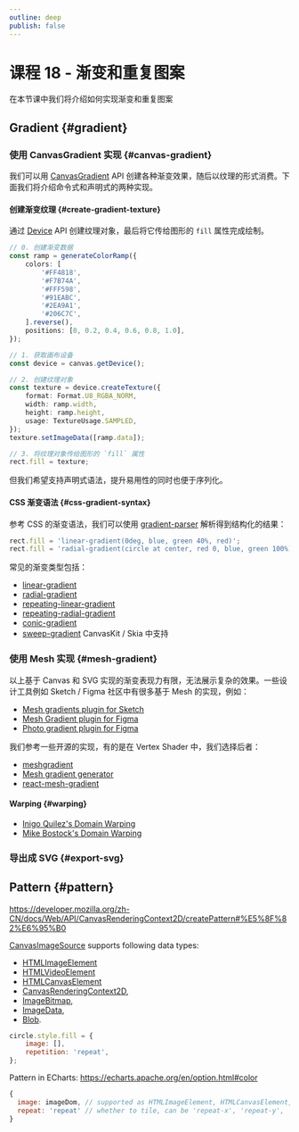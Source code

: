 ```yaml
---
outline: deep
publish: false
---
```


<script setup>
import Gradient from '../../components/Gradient.vue';
</script>

# 课程 18 - 渐变和重复图案

在本节课中我们将介绍如何实现渐变和重复图案

## Gradient {#gradient}

### 使用 CanvasGradient 实现 {#canvas-gradient}

我们可以用 [CanvasGradient] API 创建各种渐变效果，随后以纹理的形式消费。下面我们将介绍命令式和声明式的两种实现。

#### 创建渐变纹理 {#create-gradient-texture}

通过 [Device] API 创建纹理对象，最后将它传给图形的 `fill` 属性完成绘制。

```ts
// 0. 创建渐变数据
const ramp = generateColorRamp({
    colors: [
        '#FF4818',
        '#F7B74A',
        '#FFF598',
        '#91EABC',
        '#2EA9A1',
        '#206C7C',
    ].reverse(),
    positions: [0, 0.2, 0.4, 0.6, 0.8, 1.0],
});

// 1. 获取画布设备
const device = canvas.getDevice();

// 2. 创建纹理对象
const texture = device.createTexture({
    format: Format.U8_RGBA_NORM,
    width: ramp.width,
    height: ramp.height,
    usage: TextureUsage.SAMPLED,
});
texture.setImageData([ramp.data]);

// 3. 将纹理对象传给图形的 `fill` 属性
rect.fill = texture;
```

<Gradient />

但我们希望支持声明式语法，提升易用性的同时也便于序列化。

#### CSS 渐变语法 {#css-gradient-syntax}

参考 CSS 的渐变语法，我们可以使用 [gradient-parser] 解析得到结构化的结果：

```ts
rect.fill = 'linear-gradient(0deg, blue, green 40%, red)';
rect.fill = 'radial-gradient(circle at center, red 0, blue, green 100%)';
```

常见的渐变类型包括：

-   [linear-gradient]
-   [radial-gradient]
-   [repeating-linear-gradient]
-   [repeating-radial-gradient]
-   [conic-gradient]
-   [sweep-gradient] CanvasKit / Skia 中支持

### 使用 Mesh 实现 {#mesh-gradient}

以上基于 Canvas 和 SVG 实现的渐变表现力有限，无法展示复杂的效果。一些设计工具例如 Sketch / Figma 社区中有很多基于 Mesh 的实现，例如：

-   [Mesh gradients plugin for Sketch]
-   [Mesh Gradient plugin for Figma]
-   [Photo gradient plugin for Figma]

我们参考一些开源的实现，有的是在 Vertex Shader 中，我们选择后者：

-   [meshgradient]
-   [Mesh gradient generator]
-   [react-mesh-gradient]

#### Warping {#warping}

-   [Inigo Quilez's Domain Warping]
-   [Mike Bostock's Domain Warping]

### 导出成 SVG {#export-svg}

## Pattern {#pattern}

<https://developer.mozilla.org/zh-CN/docs/Web/API/CanvasRenderingContext2D/createPattern#%E5%8F%82%E6%95%B0>

[CanvasImageSource](https://developer.mozilla.org/zh-CN/docs/Web/API/CanvasImageSource) supports following data types:

-   [HTMLImageElement](https://developer.mozilla.org/zh-CN/docs/Web/API/HTMLImageElement)
-   [HTMLVideoElement](https://developer.mozilla.org/zh-CN/docs/Web/API/HTMLVideoElement)
-   [HTMLCanvasElement](https://developer.mozilla.org/zh-CN/docs/Web/API/HTMLCanvasElement)
-   [CanvasRenderingContext2D](https://developer.mozilla.org/zh-CN/docs/Web/API/CanvasRenderingContext2D),
-   [ImageBitmap](https://developer.mozilla.org/zh-CN/docs/Web/API/ImageBitmap),
-   [ImageData](https://developer.mozilla.org/zh-CN/docs/Web/API/ImageData),
-   [Blob](https://developer.mozilla.org/zh-CN/docs/Web/API/Blob).

```js
circle.style.fill = {
    image: [],
    repetition: 'repeat',
};
```

Pattern in ECharts: <https://echarts.apache.org/en/option.html#color>

```js
{
  image: imageDom, // supported as HTMLImageElement, HTMLCanvasElement, but not path string of SVG
  repeat: 'repeat' // whether to tile, can be 'repeat-x', 'repeat-y', 'no-repeat'
}
```

[CanvasGradient]: https://developer.mozilla.org/en-US/docs/Web/API/CanvasGradient
[Device]: /zh/reference/canvas#getdevice
[linear-gradient]: https://developer.mozilla.org/zh-CN/docs/Web/CSS/gradient/linear-gradient
[radial-gradient]: https://developer.mozilla.org/zh-CN/docs/Web/CSS/gradient/radial-gradient
[repeating-linear-gradient]: https://developer.mozilla.org/zh-CN/docs/Web/CSS/gradient/repeating-linear-gradient
[repeating-radial-gradient]: https://developer.mozilla.org/en-US/docs/Web/CSS/gradient/repeating-radial-gradient
[conic-gradient]: https://developer.mozilla.org/zh-CN/docs/Web/CSS/gradient/conic-gradient
[sweep-gradient]: https://stackoverflow.com/questions/44912075/sweep-gradient-what-it-is-and-its-examples
[gradient-parser]: https://github.com/rafaelcaricio/gradient-parser
[Mesh gradients plugin for Sketch]: https://www.meshgradients.com/
[Mesh Gradient plugin for Figma]: https://www.figma.com/community/plugin/958202093377483021/mesh-gradient
[Photo gradient plugin for Figma]: https://www.figma.com/community/plugin/1438020299097238961/photo-gradient
[meshgradient]: https://meshgradient.com/
[Mesh gradient generator]: https://kevingrajeda.github.io/meshGradient/
[react-mesh-gradient]: https://github.com/JohnnyLeek1/React-Mesh-Gradient
[Inigo Quilez's Domain Warping]: https://iquilezles.org/articles/warp/
[Mike Bostock's Domain Warping]: https://observablehq.com/@mbostock/domain-warping

